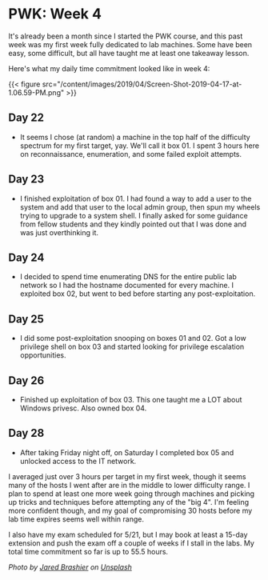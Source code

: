 # PWK: Week 4


It's already been a month since I started the PWK course, and this past week was my first week fully dedicated to lab machines.  Some have been easy, some difficult, but all have taught me at least one takeaway lesson.

Here's what my daily time commitment looked like in week 4:

{{< figure src="/content/images/2019/04/Screen-Shot-2019-04-17-at-1.06.59-PM.png" >}}

## Day 22

* It seems I chose (at random) a machine in the top half of the difficulty spectrum for my first target, yay.  We'll call it box 01.  I spent 3 hours here on reconnaissance, enumeration, and some failed exploit attempts.

## Day 23

* I finished exploitation of box 01.  I had found a way to add a user to the system and add that user to the local admin group, then spun my wheels trying to upgrade to a system shell.  I finally asked for some guidance from fellow students and they kindly pointed out that I was done and was just overthinking it.

## Day 24

* I decided to spend time enumerating DNS for the entire public lab network so I had the hostname documented for every machine.  I exploited box 02, but went to bed before starting any post-exploitation.

## Day 25

* I did some post-exploitation snooping on boxes 01 and 02.  Got a low privilege shell on box 03 and started looking for privilege escalation opportunities.

## Day 26

* Finished up exploitation of box 03.  This one taught me a LOT about Windows privesc.  Also owned box 04.

## Day 28

* After taking Friday night off, on Saturday I completed box 05 and unlocked access to the IT network.

I averaged just over 3 hours per target in my first week, though it seems many of the hosts I went after are in the middle to lower difficulty range.  I plan to spend at least one more week going through machines and picking up tricks and techniques before attempting any of the "big 4".  I'm feeling more confident though, and my goal of compromising 30 hosts before my lab time expires seems well within range.

I also have my exam scheduled for 5/21, but I may book at least a 15-day extension and push the exam off a couple of weeks if I stall in the labs.  My total time commitment so far is up to 55.5 hours.

_Photo by [Jared Brashier](https://unsplash.com/photos/6WPcf5D1XdA?utm_source=unsplash&utm_medium=referral&utm_content=creditCopyText) on [Unsplash](https://unsplash.com/search/photos/computer?utm_source=unsplash&utm_medium=referral&utm_content=creditCopyText)_


